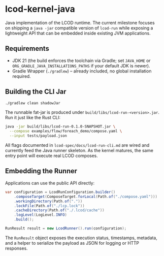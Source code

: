# lcod-kernel-java

Java implementation of the LCOD runtime. The current milestone focuses on shipping a `java -jar` compatible version of `lcod-run` while exposing a lightweight API that can be embedded inside existing JVM applications.

## Requirements

- JDK 21 (the build enforces the toolchain via Gradle; set `JAVA_HOME` or `ORG_GRADLE_JAVA_INSTALLATIONS_PATHS` if your default JDK is newer).
- Gradle Wrapper (`./gradlew`) – already included, no global installation required.

## Building the CLI Jar

```bash
./gradlew clean shadowJar
```

The runnable fat-jar is produced under `build/libs/lcod-run-<version>.jar`. Run it just like the Rust CLI:

```bash
java -jar build/libs/lcod-run-0.1.0-SNAPSHOT.jar \
  --compose examples/flow/foreach_demo/compose.yaml \
  --input tests/payload.json
```

All flags documented in `lcod-spec/docs/lcod-run-cli.md` are wired and currently feed the Java runner skeleton. As the kernel matures, the same entry point will execute real LCOD composes.

## Embedding the Runner

Applications can use the public API directly:

```java
var configuration = LcodRunConfiguration.builder()
    .composeTarget(ComposeTarget.forLocal(Path.of("./compose.yaml")))
    .workingDirectory(Path.of("."))
    .lockFile(Path.of("./lcp.lock"))
    .cacheDirectory(Path.of("./.lcod/cache"))
    .logLevel(LogLevel.INFO)
    .build();

RunResult result = new LcodRunner().run(configuration);
```

The `RunResult` object exposes the execution status, timestamps, metadata, and a helper to serialize the payload as JSON for logging or HTTP responses.
